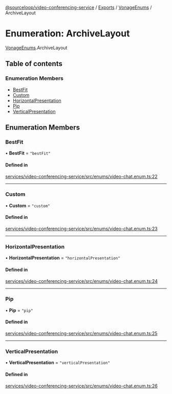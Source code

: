 [@sourceloop/video-conferencing-service](../README.md) / [Exports](../modules.md) / [VonageEnums](../modules/VonageEnums.md) / ArchiveLayout

# Enumeration: ArchiveLayout

[VonageEnums](../modules/VonageEnums.md).ArchiveLayout

## Table of contents

### Enumeration Members

- [BestFit](VonageEnums.ArchiveLayout.md#bestfit)
- [Custom](VonageEnums.ArchiveLayout.md#custom)
- [HorizontalPresentation](VonageEnums.ArchiveLayout.md#horizontalpresentation)
- [Pip](VonageEnums.ArchiveLayout.md#pip)
- [VerticalPresentation](VonageEnums.ArchiveLayout.md#verticalpresentation)

## Enumeration Members

### BestFit

• **BestFit** = ``"bestFit"``

#### Defined in

[services/video-conferencing-service/src/enums/video-chat.enum.ts:22](https://github.com/sourcefuse/loopback4-microservice-catalog/blob/93a7f917/services/video-conferencing-service/src/enums/video-chat.enum.ts#L22)

___

### Custom

• **Custom** = ``"custom"``

#### Defined in

[services/video-conferencing-service/src/enums/video-chat.enum.ts:23](https://github.com/sourcefuse/loopback4-microservice-catalog/blob/93a7f917/services/video-conferencing-service/src/enums/video-chat.enum.ts#L23)

___

### HorizontalPresentation

• **HorizontalPresentation** = ``"horizontalPresentation"``

#### Defined in

[services/video-conferencing-service/src/enums/video-chat.enum.ts:24](https://github.com/sourcefuse/loopback4-microservice-catalog/blob/93a7f917/services/video-conferencing-service/src/enums/video-chat.enum.ts#L24)

___

### Pip

• **Pip** = ``"pip"``

#### Defined in

[services/video-conferencing-service/src/enums/video-chat.enum.ts:25](https://github.com/sourcefuse/loopback4-microservice-catalog/blob/93a7f917/services/video-conferencing-service/src/enums/video-chat.enum.ts#L25)

___

### VerticalPresentation

• **VerticalPresentation** = ``"verticalPresentation"``

#### Defined in

[services/video-conferencing-service/src/enums/video-chat.enum.ts:26](https://github.com/sourcefuse/loopback4-microservice-catalog/blob/93a7f917/services/video-conferencing-service/src/enums/video-chat.enum.ts#L26)
